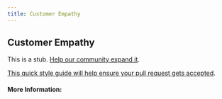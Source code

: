 ```yaml
---
title: Customer Empathy
---
```


## Customer Empathy

This is a stub. [Help our community expand it](https://github.com/freeCodeCamp/guide-articles/tree/master/articles/Design/User-Experience-Research/Customer-Empathy/index.md).

[This quick style guide will help ensure your pull request gets accepted](https://github.com/freeCodeCamp/guide-articles/blob/master/README.md).

<!-- The article goes here, in GitHub-flavored Markdown. Feel free to add YouTube videos, images, and CodePen/JSBin embeds  -->

#### More Information:
<!-- Please add any articles you think might be helpful to read before writing the article -->



